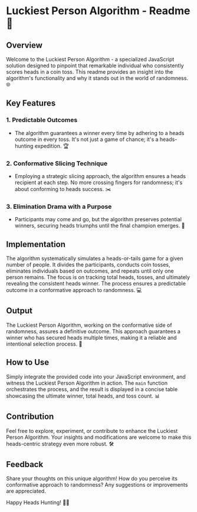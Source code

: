 # Luckiest Person Algorithm - Readme 📜

## Overview

Welcome to the Luckiest Person Algorithm - a specialized JavaScript solution designed to pinpoint that remarkable individual who consistently scores heads in a coin toss. This readme provides an insight into the algorithm's functionality and why it stands out in the world of randomness. 🌐

## Key Features

### 1. **Predictable Outcomes**
   - The algorithm guarantees a winner every time by adhering to a heads outcome in every toss. It's not just a game of chance; it's a heads-hunting expedition. 🏆

### 2. **Conformative Slicing Technique**
   - Employing a strategic slicing approach, the algorithm ensures a heads recipient at each step. No more crossing fingers for randomness; it's about conforming to heads success. ✂️

### 3. **Elimination Drama with a Purpose**
   - Participants may come and go, but the algorithm preserves potential winners, securing heads triumphs until the final champion emerges. 🚪

## Implementation

The algorithm systematically simulates a heads-or-tails game for a given number of people. It divides the participants, conducts coin tosses, eliminates individuals based on outcomes, and repeats until only one person remains. The focus is on tracking total heads, tosses, and ultimately revealing the consistent heads winner. The process ensures a predictable outcome in a conformative approach to randomness. 💻

## Output

The Luckiest Person Algorithm, working on the conformative side of randomness, assures a definitive outcome. This approach guarantees a winner who has secured heads multiple times, making it a reliable and intentional selection process. 🏅

## How to Use

Simply integrate the provided code into your JavaScript environment, and witness the Luckiest Person Algorithm in action. The `main` function orchestrates the process, and the result is displayed in a concise table showcasing the ultimate winner, total heads, and toss count. 📊

## Contribution

Feel free to explore, experiment, or contribute to enhance the Luckiest Person Algorithm. Your insights and modifications are welcome to make this heads-centric strategy even more robust. 🛠️

## Feedback

Share your thoughts on this unique algorithm! How do you perceive its conformative approach to randomness? Any suggestions or improvements are appreciated.

Happy Heads Hunting! 🎩🏹
